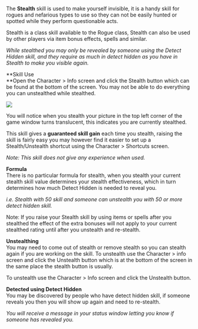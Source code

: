 ---
---
The **Stealth** skill is used to make yourself invisible, it is a handy skill for rogues and nefarious types to use so they can not be easily hunted or spotted while they perform questionable acts.

Stealth is a class skill available to the Rogue class, Stealth can also be used by other players via item bonus effects, spells and similar.

_While stealthed you may only be revealed by someone using the Detect Hidden skill, and they require as much in detect hidden as you have in Stealth to make you visible again._

**Skill Use  
**Open the Character > Info screen and click the Stealth button which can be found at the bottom of the screen. You may not be able to do everything you can unstealthed while stealthed.

[![](https://lohcdn.com/images/t_stealth.jpg)](https://lohcdn.com/images/stealth.jpg)

You will notice when you stealth your picture in the top left corner of the game window turns translucent, this indicates you are currently stealthed.

This skill gives a **guaranteed skill gain** each time you stealth, raising the skill is fairly easy you may however find it easier to set up a Stealth/Unstealth shortcut using the Character > Shortcuts screen.

_Note: This skill does not give any experience when used._

**Formula**  
There is no particular formula for stealth, when you stealth your current stealth skill value determines your stealth effectiveness, which in turn determines how much Detect Hidden is needed to reveal you.

_i.e. Stealth with 50 skill and someone can unstealth you with 50 or more detect hidden skill._

Note: If you raise your Stealth skill by using items or spells after you stealthed the effect of the extra bonuses will not apply to your current stealthed rating until after you unstealth and re-stealth.

**Unstealthing**  
You may need to come out of stealth or remove stealth so you can stealth again if you are working on the skill. To unstealth use the Character > info screen and click the Unstealth button which is at the bottom of the screen in the same place the stealth button is usually.  
  
To unstealth use the Character > Info screen and click the Unstealth button.

**Detected using Detect Hidden**  
You may be discovered by people who have detect hidden skill, if someone reveals you then you will show up again and need to re-stealth.

_You will receive a message in your status window letting you know if someone has revealed you._